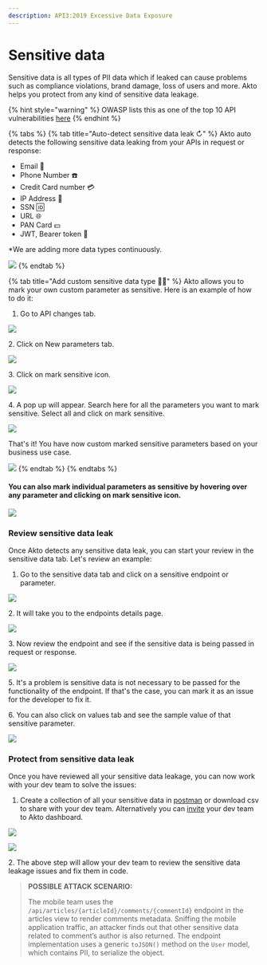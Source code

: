 ```yaml
---
description: API3:2019 Excessive Data Exposure
---
```


# Sensitive data

Sensitive data is all types of PII data which if leaked can cause problems such as compliance violations, brand damage, loss of users and more. Akto helps you protect from any kind of sensitive data leakage.&#x20;

{% hint style="warning" %}
OWASP lists this as one of the top 10 API vulnerabilities [here](https://github.com/OWASP/API-Security/blob/master/2019/en/src/0xa3-excessive-data-exposure.md)
{% endhint %}

{% tabs %}
{% tab title="Auto-detect sensitive data leak ↻" %}
Akto auto detects the following sensitive data leaking from your APIs in request or response:

* Email 📧
* Phone Number ☎️
* Credit Card number 💳
* IP Address 🔢
* SSN 🆔
* URL 🌐
* PAN Card 💵
* JWT, Bearer token 🔑

\*We are adding more data types continuously.

![](<../.gitbook/assets/Frame 34.png>)
{% endtab %}

{% tab title="Add custom sensitive data type ✍🏽" %}
Akto allows you to mark your own custom parameter as sensitive. Here is an example of how to do it:

1. Go to API changes tab.

![](<../.gitbook/assets/Frame 35 (1) (1).png>)

&#x20;&#x20;

2\. Click on New parameters tab.

![](<../.gitbook/assets/Screen Shot 2022-03-09 at 10.51.01 AM.png>)



&#x20; 3\. Click on mark sensitive icon.

![](<../.gitbook/assets/Frame 36.png>)

&#x20;&#x20;

4\. A pop up will appear. Search here for all the parameters you want to mark sensitive.   Select all and click on mark sensitive.

![](<../.gitbook/assets/Frame 37.png>)



That's it! You have now custom marked sensitive parameters based on your business use case.

![](<../.gitbook/assets/Frame 38.png>)
{% endtab %}
{% endtabs %}

#### You can also mark individual parameters as sensitive by hovering over any parameter and clicking on mark sensitive icon.&#x20;

![](<../.gitbook/assets/Frame 39.png>)

### **Review sensitive data leak**

Once Akto detects any sensitive data leak, you can start your review in the sensitive data tab. Let's review an example:&#x20;

1. Go to the sensitive data tab and click on a sensitive endpoint or parameter.

![](<../.gitbook/assets/Frame 41.png>)

&#x20;2\. It will take you to the endpoints details page.

![](<../.gitbook/assets/Frame 42.png>)

&#x20; 3\. Now review the endpoint and see if the sensitive data is being passed in request or response.

![](<../.gitbook/assets/Frame 43.png>)

&#x20; 5\. It's a problem is sensitive data is not necessary to be passed for the functionality of the endpoint. If that's the case, you can mark it as an issue for the developer to fix it.&#x20;

&#x20; 6\. You can also click on values tab and see the sample value of that sensitive parameter.&#x20;

![](<../.gitbook/assets/Frame 47.png>)

### Protect from sensitive data leak

Once you have reviewed all your sensitive data leakage, you can now work with your dev team to solve the issues:

1. Create a collection of all your sensitive data in [postman](../integrations/postman.md) or download csv to share with your dev team. Alternatively you can [invite](../akto-account/adding-new-users.md) your dev team to Akto dashboard.&#x20;

![](<../.gitbook/assets/Frame 45.png>)

![](<../.gitbook/assets/Frame 44.png>)

&#x20; 2\. The above step will allow your dev team to review the sensitive data leakage issues and fix them in code.

> **POSSIBLE ATTACK SCENARIO:**
>
> The mobile team uses the `/api/articles/{articleId}/comments/{commentId}` endpoint in the articles view to render comments metadata. Sniffing the mobile application traffic, an attacker finds out that other sensitive data related to comment’s author is also returned. The endpoint implementation uses a generic `toJSON()` method on the `User` model, which contains PII, to serialize the object.

